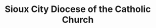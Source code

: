 ---
layout: repo
title: "Sioux City Diocese of the Catholic Church"
id: 12287
permalink: repos/12287/
---